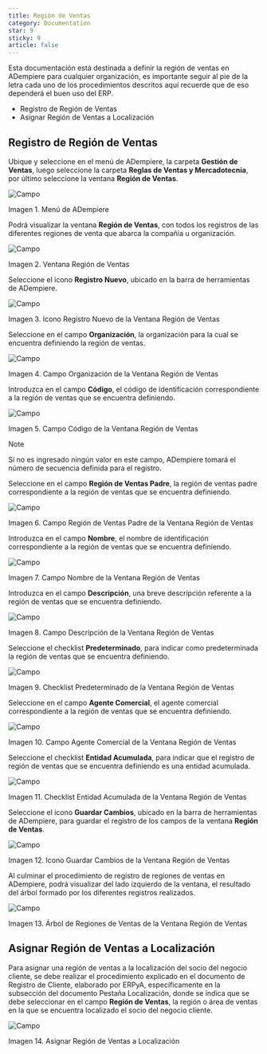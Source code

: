 ```yaml
---
title: Región de Ventas
category: Documentation
star: 9
sticky: 9
article: false
---
```


Esta documentación está destinada a definir la región de ventas en ADempiere para cualquier organización, es importante seguir al pie de la letra cada uno de los procedimientos descritos aquí recuerde que de eso dependerá el buen uso del ERP.

- Registro de Región de Ventas
- Asignar Región de Ventas a Localización

## Registro de Región de Ventas

Ubique y seleccione en el menú de ADempiere, la carpeta **Gestión de Ventas**, luego seleccione la carpeta **Reglas de Ventas y Mercadotecnia**, por último seleccione la ventana **Región de Ventas**.

![Campo](/assets/img/docs/sales-management/sam-sales-image465.png)

Imagen 1. Menú de ADempiere

Podrá visualizar la ventana **Región de Ventas**, con todos los registros de las diferentes regiones de venta que abarca la compañía u organización.

![Campo](/assets/img/docs/sales-management/sam-sales-image466.png)

Imagen 2. Ventana Región de Ventas

Seleccione el icono **Registro Nuevo**, ubicado en la barra de herramientas de ADempiere.

![Campo](/assets/img/docs/sales-management/sam-sales-image467.png)

Imagen 3. Icono Registro Nuevo de la Ventana Región de Ventas

Seleccione en el campo **Organización**, la organización para la cual se encuentra definiendo la región de ventas.

![Campo](/assets/img/docs/sales-management/sam-sales-image468.png)

Imagen 4. Campo Organización de la Ventana Región de Ventas

Introduzca en el campo **Código**, el código de identificación correspondiente a la región de ventas que se encuentra definiendo.

![Campo](/assets/img/docs/sales-management/sam-sales-image469.png)

Imagen 5. Campo Código de la Ventana Región de Ventas

Note

Si no es ingresado ningún valor en este campo, ADempiere tomará el número de secuencia definida para el registro.

Seleccione en el campo **Región de Ventas Padre**, la región de ventas padre correspondiente a la región de ventas que se encuentra definiendo.

![Campo](/assets/img/docs/sales-management/sam-sales-image470.png)

Imagen 6. Campo Región de Ventas Padre de la Ventana Región de Ventas

Introduzca en el campo **Nombre**, el nombre de identificación correspondiente a la región de ventas que se encuentra definiendo.

![Campo](/assets/img/docs/sales-management/sam-sales-image471.png)

Imagen 7. Campo Nombre de la Ventana Región de Ventas

Introduzca en el campo **Descripción**, una breve descripción referente a la región de ventas que se encuentra definiendo.

![Campo](/assets/img/docs/sales-management/sam-sales-image472.png)

Imagen 8. Campo Descripción de la Ventana Región de Ventas

Seleccione el checklist **Predeterminado**, para indicar como predeterminada la región de ventas que se encuentra definiendo.

![Campo](/assets/img/docs/sales-management/sam-sales-image473.png)

Imagen 9. Checklist Predeterminado de la Ventana Región de Ventas

Seleccione en el campo **Agente Comercial**, el agente comercial correspondiente a la región de ventas que se encuentra definiendo.

![Campo](/assets/img/docs/sales-management/sam-sales-image474.png)

Imagen 10. Campo Agente Comercial de la Ventana Región de Ventas

Seleccione el checklist **Entidad Acumulada**, para indicar que el registro de región de ventas que se encuentra definiendo es una entidad acumulada.

![Campo](/assets/img/docs/sales-management/sam-sales-image475.png)

Imagen 11. Checklist Entidad Acumulada de la Ventana Región de Ventas

Seleccione el icono **Guardar Cambios**, ubicado en la barra de herramientas de ADempiere, para guardar el registro de los campos de la ventana **Región de Ventas**.

![Campo](/assets/img/docs/sales-management/sam-sales-image476.png)

Imagen 12. Icono Guardar Cambios de la Ventana Región de Ventas

Al culminar el procedimiento de registro de regiones de ventas en ADempiere, podrá visualizar del lado izquierdo de la ventana, el resultado del árbol formado por los diferentes registros realizados.

![Campo](/assets/img/docs/sales-management/sam-sales-image477.png)

Imagen 13. Árbol de Regiones de Ventas de la Ventana Región de Ventas

## Asignar Región de Ventas a Localización

Para asignar una región de ventas a la localización del socio del negocio cliente, se debe realizar el procedimiento explicado en el documento de Registro de Cliente, elaborado por ERPyA, específicamente en la subsección del documento Pestaña Localización, donde se indica que se debe seleccionar en el campo **Región de Ventas**, la región o área de ventas en la que se encuentra localizado el socio del negocio cliente.

![Campo](/assets/img/docs/sales-management/sam-sales-image478.png)

Imagen 14. Asignar Región de Ventas a Localización